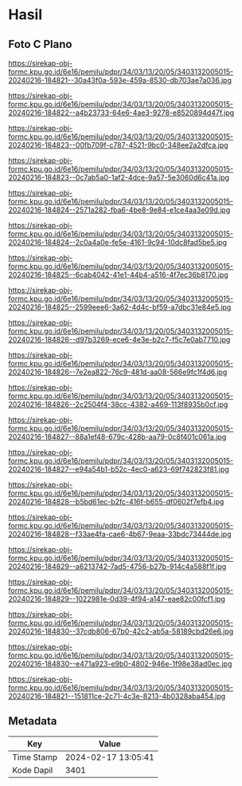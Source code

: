 # Hasil

## Foto C Plano

https://sirekap-obj-formc.kpu.go.id/6e16/pemilu/pdpr/34/03/13/20/05/3403132005015-20240216-184821--30a43f0a-593e-459a-8530-db703ae7a036.jpg

https://sirekap-obj-formc.kpu.go.id/6e16/pemilu/pdpr/34/03/13/20/05/3403132005015-20240216-184822--a4b23733-64e6-4ae3-9278-e8520894d47f.jpg

https://sirekap-obj-formc.kpu.go.id/6e16/pemilu/pdpr/34/03/13/20/05/3403132005015-20240216-184823--00fb709f-c787-4521-9bc0-348ee2a2dfca.jpg

https://sirekap-obj-formc.kpu.go.id/6e16/pemilu/pdpr/34/03/13/20/05/3403132005015-20240216-184823--0c7ab5a0-1af2-4dce-9a57-5e3060d6c41a.jpg

https://sirekap-obj-formc.kpu.go.id/6e16/pemilu/pdpr/34/03/13/20/05/3403132005015-20240216-184824--2571a282-fba6-4be8-9e84-e1ce4aa3e09d.jpg

https://sirekap-obj-formc.kpu.go.id/6e16/pemilu/pdpr/34/03/13/20/05/3403132005015-20240216-184824--2c0a4a0e-fe5e-4161-9c94-10dc8fad5be5.jpg

https://sirekap-obj-formc.kpu.go.id/6e16/pemilu/pdpr/34/03/13/20/05/3403132005015-20240216-184825--6cab4042-41e1-44b4-a516-4f7ec36b8170.jpg

https://sirekap-obj-formc.kpu.go.id/6e16/pemilu/pdpr/34/03/13/20/05/3403132005015-20240216-184825--2599eee6-3a62-4d4c-bf59-a7dbc31e84e5.jpg

https://sirekap-obj-formc.kpu.go.id/6e16/pemilu/pdpr/34/03/13/20/05/3403132005015-20240216-184826--d97b3269-ece6-4e3e-b2c7-f5c7e0ab7710.jpg

https://sirekap-obj-formc.kpu.go.id/6e16/pemilu/pdpr/34/03/13/20/05/3403132005015-20240216-184826--7e2ea822-76c9-481d-aa08-566e9fc1f4d6.jpg

https://sirekap-obj-formc.kpu.go.id/6e16/pemilu/pdpr/34/03/13/20/05/3403132005015-20240216-184826--2c2504f4-38cc-4382-a469-113f8935b0cf.jpg

https://sirekap-obj-formc.kpu.go.id/6e16/pemilu/pdpr/34/03/13/20/05/3403132005015-20240216-184827--88a1ef48-679c-428b-aa79-0c8f401c061a.jpg

https://sirekap-obj-formc.kpu.go.id/6e16/pemilu/pdpr/34/03/13/20/05/3403132005015-20240216-184827--e94a54b1-b52c-4ec0-a623-69f742823f81.jpg

https://sirekap-obj-formc.kpu.go.id/6e16/pemilu/pdpr/34/03/13/20/05/3403132005015-20240216-184828--b5bd61ec-b2fc-416f-b655-df0602f7efb4.jpg

https://sirekap-obj-formc.kpu.go.id/6e16/pemilu/pdpr/34/03/13/20/05/3403132005015-20240216-184828--f33ae4fa-cae6-4b67-9eaa-33bdc73444de.jpg

https://sirekap-obj-formc.kpu.go.id/6e16/pemilu/pdpr/34/03/13/20/05/3403132005015-20240216-184829--a6213742-7ad5-4756-b27b-914c4a588f1f.jpg

https://sirekap-obj-formc.kpu.go.id/6e16/pemilu/pdpr/34/03/13/20/05/3403132005015-20240216-184829--1022981e-0d39-4f94-a147-eae82c00fcf1.jpg

https://sirekap-obj-formc.kpu.go.id/6e16/pemilu/pdpr/34/03/13/20/05/3403132005015-20240216-184830--37cdb806-67b0-42c2-ab5a-58189cbd26e6.jpg

https://sirekap-obj-formc.kpu.go.id/6e16/pemilu/pdpr/34/03/13/20/05/3403132005015-20240216-184830--e471a923-e9b0-4802-946e-1f98e38ad0ec.jpg

https://sirekap-obj-formc.kpu.go.id/6e16/pemilu/pdpr/34/03/13/20/05/3403132005015-20240216-184821--151811ce-2c71-4c3e-8213-4b0328aba454.jpg


## Metadata

| Key        | Value               |
| ---------- | ------------------- |
| Time Stamp | 2024-02-17 13:05:41 |
| Kode Dapil | 3401                |



